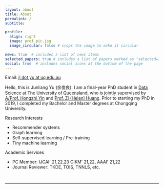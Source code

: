 ```yaml
---
layout: about
title: About
permalink: /
subtitle:

profile:
  align: right
  image: prof_pic.jpg
  image_circular: false # crops the image to make it circular

news: true  # includes a list of news items
selected_papers: true # includes a list of papers marked as "selected={true}"
social: true  # includes social icons at the bottom of the page
---
```

Email: <a href="mailto:jl.yu@uq.edu.au">jl dot yu at uq.edu.au</a> 

Hello, this is Junliang Yu (余俊良). I am a final-year PhD student in [Data Science](https://itee.uq.edu.au/data-science) at [The University of Queensland](https://www.uq.edu.au/), who is jointly supervised by [A/Prof. Hongzhi Yin](https://sites.google.com/view/hongzhi-yin/home) and [Prof. Zi (Helen) Huang](https://staff.itee.uq.edu.au/huang/). Prior to starting my PhD in 2019, I completed my Bachelor and Master degrees at Chongqing University. 

Research Interests
+ Recommender systems
+ Graph learning
+ Self-supervised learning / Pre-training
+ Tiny machine learning

Academic Services
+ PC Member: IJCAI' 21,22,23 CIKM' 21,22, AAAI' 21,22
+ Journal Reviewer: TKDE, TOIS, TNNLS, etc.

<br>
<hr>
